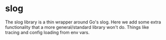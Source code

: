 # slog

The slog library is a thin wrapper around Go's slog.
Here we add some extra functionality that a more general/standard
library won't do. Things like tracing and config loading from env vars.
